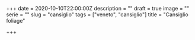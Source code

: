 +++
date = 2020-10-10T22:00:00Z
description = ""
draft = true
image = ""
serie = ""
slug = "cansiglio"
tags = ["veneto", "cansiglio"]
title = "Cansiglio foliage"

+++
